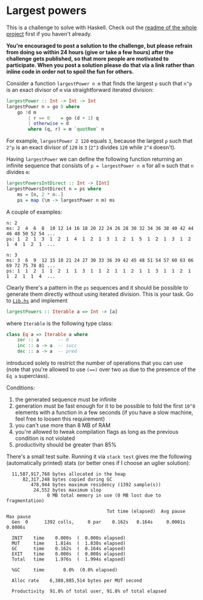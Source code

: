 # Largest powers

This is a challenge to solve with Haskell. Check out the [readme of the whole project](../README.md) first if you haven't already.

**You're encouraged to post a solution to the challenge, but please refrain from doing so within 24 hours (give or take a few hours) after the challenge gets published, so that more people are motivated to participate. When you post a solution please do that via a link rather than inline code in order not to spoil the fun for others.**

Consider a function `largestPower n m` that finds the largest `p` such that `n^p` is an exact divisor of `m` via straightforward iterated division:

```haskell
largestPower :: Int -> Int -> Int
largestPower n = go 0 where
    go !d m
        | r == 0    = go (d + 1) q
        | otherwise = d
        where (q, r) = m `quotRem` n
```

For example, `largestPower 2 120` equals `3`, because the largest `p` such that `2^p` is an exact divisor of `120` is `3` (`2^3` divides `120` while `2^4` doesn't).

Having `largestPower` we can define the following function returning an infinite sequence that consists of `p = largestPower n m` for all `m` such that `n` divides `m`:

```haskell
largestPowersIntDirect :: Int -> [Int]
largestPowersIntDirect n = ps where
    ms = [n, 2 * n..]
	ps = map (\m -> largestPower n m) ms
```

A couple of examples:

```
n: 2
ms: 2  4  6  8  10 12 14 16 18 20 22 24 26 28 30 32 34 36 38 40 42 44 46 48 50 52 54 ...
ps: 1  2  1  3  1  2  1  4  1  2  1  3  1  2  1  5  1  2  1  3  1  2  1  4  1  2  1  ...

n: 3
ms: 3  6  9  12 15 18 21 24 27 30 33 36 39 42 45 48 51 54 57 60 63 66 69 72 75 78 81 ...
ps: 1  1  2  1  1  2  1  1  3  1  1  2  1  1  2  1  1  3  1  1  2  1  1  2  1  1  4  ...
```

Clearly there's a pattern in the `ps` sequences and it should be possible to generate them directly without using iterated division. This is your task. Go to [`Lib.hs`](./src/Lib.hs) and implement

```haskell
largestPowers :: Iterable a => Int -> [a]
```

where `Iterable` is the following type class:

```haskell
class Eq a => Iterable a where
    zer :: a       -- 0
    inc :: a -> a  -- succ
    dec :: a -> a  -- pred
```

introduced solely to restrict the number of operations that you can use (note that you're allowed to use `(==)` over two `a`s due to the presence of the `Eq a` superclass).

Conditions:

1. the generated sequence must be infinite
2. generation must be fast enough for it to be possible to fold the first `10^8` elements with a function in a few seconds (if you have a slow machine, feel free to loosen this requirement)
3. you can't use more than 8 MB of RAM
4. you're allowed to tweak compilation flags as long as the previous condition is not violated
5. productivity should be greater than 85%

There's a small test suite. Running it via `stack test` gives me the following (automatically printed) stats (or better ones if I choose an uglier solution):

```
  11,587,917,768 bytes allocated in the heap
      82,317,248 bytes copied during GC
         478,944 bytes maximum residency (1392 sample(s))
          24,552 bytes maximum slop
               0 MB total memory in use (0 MB lost due to fragmentation)

                                     Tot time (elapsed)  Avg pause  Max pause
  Gen  0      1392 colls,     0 par    0.162s   0.164s     0.0001s    0.0006s

  INIT    time    0.000s  (  0.000s elapsed)
  MUT     time    1.814s  (  1.830s elapsed)
  GC      time    0.162s  (  0.164s elapsed)
  EXIT    time    0.000s  (  0.000s elapsed)
  Total   time    1.976s  (  1.994s elapsed)

  %GC     time       0.0%  (0.0% elapsed)

  Alloc rate    6,388,885,514 bytes per MUT second

  Productivity  91.8% of total user, 91.8% of total elapsed
```

